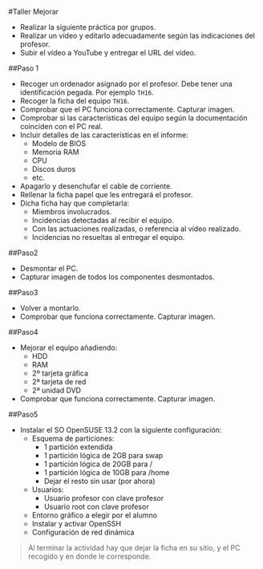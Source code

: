 
#Taller Mejorar

* Realizar la siguiente práctica por grupos.
* Realizar un vídeo y editarlo adecuadamente según las indicaciones del profesor.
* Subir el vídeo a YouTube y entregar el URL del vídeo.

##Paso 1
* Recoger un ordenador asignado por el profesor. Debe tener una identificación pegada. Por ejemplo `TH16`.
* Recoger la ficha del equipo `TH16`. 
* Comprobar que el PC funciona correctamente. Capturar imagen.
* Comprobar si las características del equipo según la documentación coinciden con el PC real.
* Incluir detalles de las características en el informe:
    * Modelo de BIOS
    * Memoria RAM
    * CPU
    * Discos duros
    * etc.
* Apagarlo y desenchufar el cable de corriente.
* Rellenar la ficha papel que les entregará el profesor.
* Dicha ficha hay que completarla:
   * Miembros involucrados.
   * Incidencias detectadas al recibir el equipo.
   * Con las actuaciones realizadas, o referencia al vídeo realizado.
   * Incidencias no resueltas al entregar el equipo. 

##Paso2
* Desmontar el PC.
* Capturar imagen de todos los componentes desmontados.

##Paso3
* Volver a montarlo.
* Comprobar que funciona correctamente. Capturar imagen.

##Paso4
* Mejorar el equipo añadiendo:
    * HDD
    * RAM
    * 2º tarjeta gráfica
    * 2ª tarjeta de red
    * 2ª unidad DVD
* Comprobar que funciona correctamente. Capturar imagen.

##Paso5
* Instalar el SO OpenSUSE 13.2 con la siguiente configuración:
    * Esquema de particiones:
        * 1 partición extendida 
        * 1 partición lógica de 2GB para swap
        * 1 partición lógica de 20GB para /
        * 1 partición lógica de 10GB para /home
        * Dejar el resto sin usar (por ahora)
    * Usuarios:
        * Usuario profesor con clave profesor
        * Usuario root con clave profesor
    * Entorno gráfico a elegir por el alumno
    * Instalar y activar OpenSSH
    * Configuración de red dinámica

> Al terminar la actividad hay que dejar la ficha en su sitio, y el PC recogido y en donde le corresponde.

